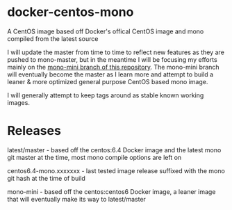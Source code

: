docker-centos-mono
==================

A CentOS image based off Docker's offical CentOS image and mono compiled from the latest source

I will update the master from time to time to reflect new features as they are pushed to mono-master, but in the meantime I will be focusing my efforts mainly on the [mono-mini branch of this repository](https://github.com/shaunol/docker-centos-mono/tree/mono-mini). The mono-mini branch will eventually become the master as I learn more and attempt to build a leaner & more optimized general purpose CentOS based mono image.

I will generally attempt to keep tags around as stable known working images.

Releases
==================

latest/master - based off the centos:6.4 Docker image and the latest mono git master at the time, most mono compile options are left on

centos6.4-mono.xxxxxxx - last tested image release suffixed with the mono git hash at the time of build

mono-mini - based off the centos:centos6 Docker image, a leaner image that will eventually make its way to latest/master